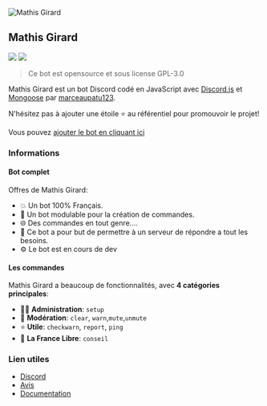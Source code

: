 ![Mathis Girard](https://i.gyazo.com/525e603ab72bd2cb593215610b6cf612.png)

## Mathis Girard

[![](https://img.shields.io/discord/606939452425633802.svg?logo=discord&colorB=7289DA)](https://discord.gg/vF2H5TzF6g) [![](https://img.shields.io/badge/discord.js-v12.5.1-blue.svg?logo=npm)](https://discord.js.org/)

> Ce bot est opensource et sous license GPL-3.0

Mathis Girard est un bot Discord codé en JavaScript avec [Discord.js](https://discord.js.org) et [Mongoose](https://mongoosejs.com/) par [marceaupatu123](https://github.com/marceaupatu123).

N'hésitez pas à ajouter une étoile ⭐ au référentiel pour promouvoir le projet!

Vous pouvez [ajouter le bot en cliquant ici](https://discord.com/oauth2/authorize?client_id=598180445422747651&permissions=8&scope=bot)

### Informations

#### Bot complet

Offres de Mathis Girard:

* 💥 Un bot 100% Français.
* 💯 Un bot modulable pour la création de commandes.
* 🌐 Des commandes en tout genre....
* 🤩 Ce bot a pour but de permettre à un serveur de répondre a tout les besoins.
* ⚙️ Le bot est en cours de dev

#### Les commandes

Mathis Girard a beaucoup de fonctionnalités, avec **4 catégories principales**:

* 👩‍💼 **Administration**: `setup`
* 🚓 **Modération**: `clear`, `warn`,`mute`,`unmute`
* ⭐ **Utile**: `checkwarn`, `report`, `ping`
* 👑 **La France Libre**: `conseil`

### Lien utiles

* [Discord](https://discord.gg/ENqT6hDwYD)
* [Avis](https://top.gg/bot/598180445422747651)
* [Documentation](https://marceaupatu123.gitbook.io/mathis-girard)

